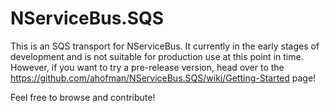 NServiceBus.SQS
===============

This is an SQS transport for NServiceBus. It currently in the early stages of development and is not suitable for production use at this point in time. However, if you want to try a pre-release version, head over to the https://github.com/ahofman/NServiceBus.SQS/wiki/Getting-Started page! 

Feel free to browse and contribute!
